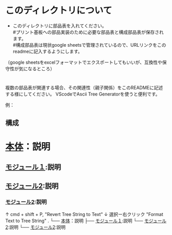 # このディレクトリについて

- このディレクトリに部品表を入れてください。</br>
#プリント基板への部品実装のために必要な部品表と構成部品表が保存されます。</br>
#構成部品表は現状google sheetsで管理されているので、URLリンクをこのreadmeに記入するようにします。</br>

（google sheetsをexcelフォーマットでエクスポートしてもいいが、互換性や保守性が気になるところ）
#
複数の部品表が関連する場合、その関連性（親子関係）をこのREADMEに記述する様にしてください。
VScodeでAscii Tree Generatorを使うと便利です。

例：

## 構成


# [本体](URL)：説明
## [モジュール１](URL):説明
## [モジュール2](URL):説明
### [モジュール2](URL):説明
↑ cmd + shift + P, "Revert Tree String to Text"
↓ 選択ー右クリック "Format Text to Tree String"
.
└── [本体](URL)：説明
    ├── [モジュール１](URL):説明
    └── [モジュール2](URL):説明
        └── [モジュール2](URL):説明
